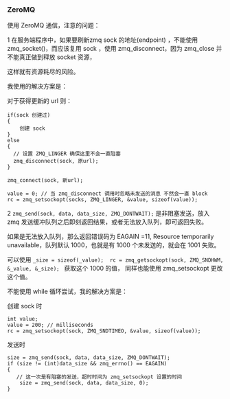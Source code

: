 

### ZeroMQ

使用 ZeroMQ 通信，注意的问题：

1 在服务端程序中，如果要刷新zmq sock 的地址(endpoint) ，不能使用 zmq_socket()，而应该复用 sock ，使用 zmq_disconnect，因为 zmq_close 并不能真正做到释放 socket 资源，

这样就有资源耗尽的风险。

我使用的解决方案是：

对于获得更新的 url 则：

```
if(sock 创建过)
{
    创建 sock
}
else
{
  // 设置 ZMQ_LINGER 确保这里不会一直阻塞
  zmq_disconnect(sock, 原url);
}

zmq_connect(sock, 新url);

value = 0; // 当 zmq_disconnect 调用时忽略未发送的消息 不然会一直 block
rc = zmq_setsockopt(socks, ZMQ_LINGER, &value, sizeof(value));

```


2 `zmq_send(sock, data, data_size, ZMQ_DONTWAIT);` 是非阻塞发送，放入 zmq 发送缓冲队列之后即刻返回结果，或者无法放入队列，即可返回失败。

如果是无法放入队列，那么返回错误码为 EAGAIN =11,  Resource temporarily unavailable，队列默认 1000，也就是有 1000 个未发送的，就会在 1001 失败。

可以使用 `_size = sizeof(_value);  rc = zmq_getsockopt(sock, ZMQ_SNDHWM, &_value, &_size); ` 获取这个 1000 的值， 同样也能使用 zmq_setsockopt 更改这个值。

不能使用 while 循环尝试，我的解决方案是：

创建 sock 时

```
int value;
value = 200; // milliseconds
rc = zmq_setsockopt(sock, ZMQ_SNDTIMEO, &value, sizeof(value));
```

发送时 
```
size = zmq_send(sock, data, data_size, ZMQ_DONTWAIT);
if (size != (int)data_size && zmq_errno() == EAGAIN)
{
   // 这一次是有阻塞的发送，超时时间为 zmq_setsockopt 设置的时间
    size = zmq_send(sock, data, data_size, 0);
}
```